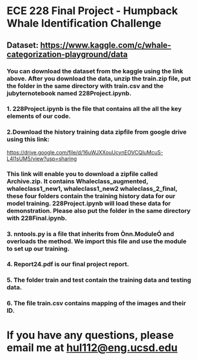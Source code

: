 # ECE 228 Final Project - Humpback Whale Identification Challenge 

## Dataset: https://www.kaggle.com/c/whale-categorization-playground/data


### You can download the dataset from the kaggle using the link above. After you download the data, unzip the train.zip file, put the folder in the same directory with train.csv and the jubyternotebook named 228Project.ipynb. 

### 1. 228Project.ipynb is the file that contains all the all the key elements of our code.


### 2.Download the history training data zipfile from google drive using this link: 
https://drive.google.com/file/d/16uWJXXouUcynEOVCQIuMcuS-L4l1sUM5/view?usp=sharing

### This link will enable you to download a zipfile called Archive.zip. It contains Whaleclass_augmented, whaleclass1_new1, whaleclass1_new2 whaleclass_2_final, these four folders contain the training history data for our model training. 228Project.ipynb will load these data for demonstration. Please also put the folder in the same directory with 228Final.ipynb.


### 3. nntools.py is a file that inherits from Ònn.ModuleÓ and overloads the method. We import this file and use the module to set up our training.

### 4. Report24.pdf is our final project report. 

### 5. The folder train and test contain the training data and testing data.

### 6. The file train.csv contains mapping of  the images and their ID.


# If you have any questions, please email me at hul112@eng.ucsd.edu
